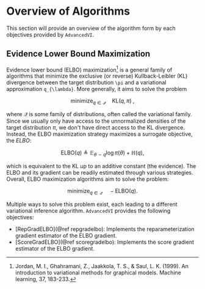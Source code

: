 # Overview of Algorithms

This section will provide an overview of the algorithm form by each objectives provided by `AdvancedVI`.

## Evidence Lower Bound Maximization

Evidence lower bound (ELBO) maximization[^JGJS1999] is a general family of algorithms that minimize the exclusive (or reverse) Kullback-Leibler (KL) divergence between the target distribution ``\pi`` and a variational approximation ``q_{\lambda}``.
More generally, it aims to solve the problem

```math
  \mathrm{minimize}_{q \in \mathcal{Q}}\quad \mathrm{KL}\left(q, \pi\right) \; ,
```

where $\mathcal{Q}$ is some family of distributions, often called the variational family.
Since we usually only have access to the unnormalized densities of the target distribution $\pi$, we don't have direct access to the KL divergence.
Instead, the ELBO maximization strategy maximizes a surrogate objective, the *ELBO*:

```math
  \mathrm{ELBO}\left(q\right) \triangleq \mathbb{E}_{\theta \sim q} \log \pi\left(\theta\right) + \mathbb{H}\left(q\right),
```

which is equivalent to the KL up to an additive constant (the evidence).
The ELBO and its gradient can be readily estimated through various strategies.
Overall, ELBO maximization algorithms aim to solve the problem:

```math
  \mathrm{minimize}_{q \in \mathcal{Q}}\quad -\mathrm{ELBO}\left(q\right).
```

Multiple ways to solve this problem exist, each leading to a different variational inference algorithm. `AdvancedVI` provides the following objectives:

  - [RepGradELBO](@ref repgradelbo): Implements the reparameterization gradient estimator of the ELBO gradient.
  - [ScoreGradELBO](@ref scoregradelbo): Implements the score gradient estimator of the ELBO gradient.

[^JGJS1999]: Jordan, M. I., Ghahramani, Z., Jaakkola, T. S., & Saul, L. K. (1999). An introduction to variational methods for graphical models. Machine learning, 37, 183-233.
